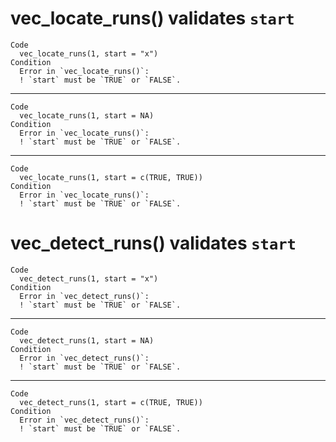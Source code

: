 # vec_locate_runs() validates `start`

    Code
      vec_locate_runs(1, start = "x")
    Condition
      Error in `vec_locate_runs()`:
      ! `start` must be `TRUE` or `FALSE`.

---

    Code
      vec_locate_runs(1, start = NA)
    Condition
      Error in `vec_locate_runs()`:
      ! `start` must be `TRUE` or `FALSE`.

---

    Code
      vec_locate_runs(1, start = c(TRUE, TRUE))
    Condition
      Error in `vec_locate_runs()`:
      ! `start` must be `TRUE` or `FALSE`.

# vec_detect_runs() validates `start`

    Code
      vec_detect_runs(1, start = "x")
    Condition
      Error in `vec_detect_runs()`:
      ! `start` must be `TRUE` or `FALSE`.

---

    Code
      vec_detect_runs(1, start = NA)
    Condition
      Error in `vec_detect_runs()`:
      ! `start` must be `TRUE` or `FALSE`.

---

    Code
      vec_detect_runs(1, start = c(TRUE, TRUE))
    Condition
      Error in `vec_detect_runs()`:
      ! `start` must be `TRUE` or `FALSE`.

